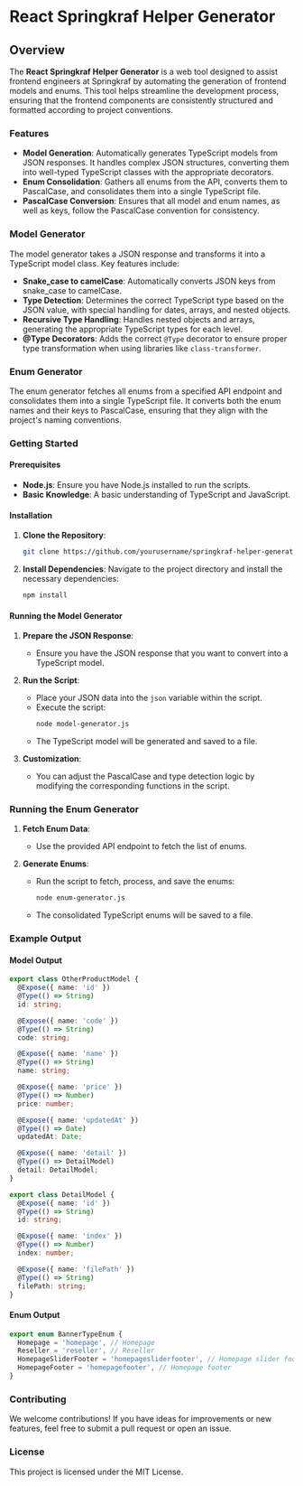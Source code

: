 # React Springkraf Helper Generator

## Overview

The **React Springkraf Helper Generator** is a web tool designed to assist frontend engineers at Springkraf by automating the generation of frontend models and enums. This tool helps streamline the development process, ensuring that the frontend components are consistently structured and formatted according to project conventions.

### Features

- **Model Generation**: Automatically generates TypeScript models from JSON responses. It handles complex JSON structures, converting them into well-typed TypeScript classes with the appropriate decorators.
- **Enum Consolidation**: Gathers all enums from the API, converts them to PascalCase, and consolidates them into a single TypeScript file.
- **PascalCase Conversion**: Ensures that all model and enum names, as well as keys, follow the PascalCase convention for consistency.

### Model Generator

The model generator takes a JSON response and transforms it into a TypeScript model class. Key features include:

- **Snake_case to camelCase**: Automatically converts JSON keys from snake_case to camelCase.
- **Type Detection**: Determines the correct TypeScript type based on the JSON value, with special handling for dates, arrays, and nested objects.
- **Recursive Type Handling**: Handles nested objects and arrays, generating the appropriate TypeScript types for each level.
- **@Type Decorators**: Adds the correct `@Type` decorator to ensure proper type transformation when using libraries like `class-transformer`.

### Enum Generator

The enum generator fetches all enums from a specified API endpoint and consolidates them into a single TypeScript file. It converts both the enum names and their keys to PascalCase, ensuring that they align with the project's naming conventions.

### Getting Started

#### Prerequisites

- **Node.js**: Ensure you have Node.js installed to run the scripts.
- **Basic Knowledge**: A basic understanding of TypeScript and JavaScript.

#### Installation

1. **Clone the Repository**:
   ```bash
   git clone https://github.com/yourusername/springkraf-helper-generator.git
   ```
   
2. **Install Dependencies**:
   Navigate to the project directory and install the necessary dependencies:
   ```bash
   npm install
   ```

#### Running the Model Generator

1. **Prepare the JSON Response**:
   - Ensure you have the JSON response that you want to convert into a TypeScript model.

2. **Run the Script**:
   - Place your JSON data into the `json` variable within the script.
   - Execute the script:
     ```bash
     node model-generator.js
     ```
   - The TypeScript model will be generated and saved to a file.

3. **Customization**:
   - You can adjust the PascalCase and type detection logic by modifying the corresponding functions in the script.

### Running the Enum Generator

1. **Fetch Enum Data**:
   - Use the provided API endpoint to fetch the list of enums.

2. **Generate Enums**:
   - Run the script to fetch, process, and save the enums:
     ```bash
     node enum-generator.js
     ```
   - The consolidated TypeScript enums will be saved to a file.

### Example Output

#### Model Output

```typescript
export class OtherProductModel {
  @Expose({ name: 'id' })
  @Type(() => String)
  id: string;

  @Expose({ name: 'code' })
  @Type(() => String)
  code: string;

  @Expose({ name: 'name' })
  @Type(() => String)
  name: string;

  @Expose({ name: 'price' })
  @Type(() => Number)
  price: number;

  @Expose({ name: 'updatedAt' })
  @Type(() => Date)
  updatedAt: Date;

  @Expose({ name: 'detail' })
  @Type(() => DetailModel)
  detail: DetailModel;
}

export class DetailModel {
  @Expose({ name: 'id' })
  @Type(() => String)
  id: string;

  @Expose({ name: 'index' })
  @Type(() => Number)
  index: number;

  @Expose({ name: 'filePath' })
  @Type(() => String)
  filePath: string;
}
```

#### Enum Output

```typescript
export enum BannerTypeEnum {
  Homepage = 'homepage', // Homepage
  Reseller = 'reseller', // Reseller
  HomepageSliderFooter = 'homepagesliderfooter', // Homepage slider footer
  HomepageFooter = 'homepagefooter', // Homepage footer
}
```

### Contributing

We welcome contributions! If you have ideas for improvements or new features, feel free to submit a pull request or open an issue.

### License

This project is licensed under the MIT License.